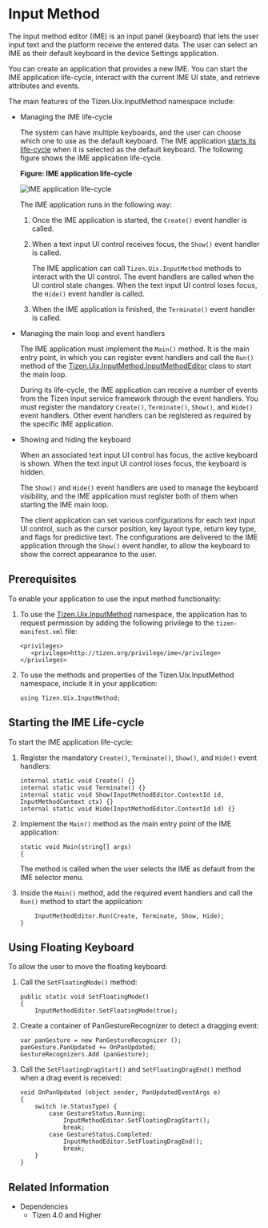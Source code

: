 # Input Method


The input method editor (IME) is an input panel (keyboard) that lets the user input text and the platform receive the entered data. The user can select an IME as their default keyboard in the device Settings application.

You can create an application that provides a new IME. You can start the IME application life-cycle, interact with the current IME UI state, and retrieve attributes and events.

The main features of the Tizen.Uix.InputMethod namespace include:

-   Managing the IME life-cycle

    The system can have multiple keyboards, and the user can choose which one to use as the default keyboard. The IME application [starts its life-cycle](#start) when it is selected as the default keyboard. The following figure shows the IME application life-cycle.

    **Figure: IME application life-cycle**

    ![IME application life-cycle](./media/ime_lifecycle_cs.png)

    The IME application runs in the following way:

    1.  Once the IME application is started, the `Create()` event handler is called.
    2.  When a text input UI control receives focus, the `Show()` event handler is called.

        The IME application can call `Tizen.Uix.InputMethod` methods to interact with the UI control. The event handlers are called when the UI control state changes. When the text input UI control loses focus, the `Hide()` event handler is called.

    3.  When the IME application is finished, the `Terminate()` event handler is called.

-   Managing the main loop and event handlers

    The IME application must implement the `Main()` method. It is the main entry point, in which you can register event handlers and call the `Run()` method of the [Tizen.Uix.InputMethod.InputMethodEditor](https://samsung.github.io/TizenFX/latest/api/Tizen.Uix.InputMethod.InputMethodEditor.html) class to start the main loop.

    During its life-cycle, the IME application can receive a number of events from the Tizen input service framework through the event handlers. You must register the mandatory `Create()`, `Terminate()`, `Show()`, and `Hide()` event handlers. Other event handlers can be registered as required by the specific IME application.

-   Showing and hiding the keyboard

    When an associated text input UI control has focus, the active keyboard is shown. When the text input UI control loses focus, the keyboard is hidden.

    The `Show()` and `Hide()` event handlers are used to manage the keyboard visibility, and the IME application must register both of them when starting the IME main loop.

    The client application can set various configurations for each text input UI control, such as the cursor position, key layout type, return key type, and flags for predictive text. The configurations are delivered to the IME application through the `Show()` event handler, to allow the keyboard to show the correct appearance to the user.

## Prerequisites

To enable your application to use the input method functionality:

1.  To use the [Tizen.Uix.InputMethod](https://samsung.github.io/TizenFX/latest/api/Tizen.Uix.InputMethod.html) namespace, the application has to request permission by adding the following privilege to the `tizen-manifest.xml` file:

    ```
    <privileges>
       <privilege>http://tizen.org/privilege/ime</privilege>
    </privileges>
    ```

2.  To use the methods and properties of the Tizen.Uix.InputMethod namespace, include it in your application:

    ```
    using Tizen.Uix.InputMethod;
    ```

<a name="start"></a>
## Starting the IME Life-cycle

To start the IME application life-cycle:

1.  Register the mandatory `Create()`, `Terminate()`, `Show()`, and `Hide()` event handlers:

    ```
    internal static void Create() {}
    internal static void Terminate() {}
    internal static void Show(InputMethodEditor.ContextId id, InputMethodContext ctx) {}
    internal static void Hide(InputMethodEditor.ContextId id) {}
    ```

2.  Implement the `Main()` method as the main entry point of the IME application:

    ```
    static void Main(string[] args)
    {
    ```

    The method is called when the user selects the IME as default from the IME selector menu.

3.  Inside the `Main()` method, add the required event handlers and call the `Run()` method to start the application:

    ```
        InputMethodEditor.Run(Create, Terminate, Show, Hide);
    }
    ```

## Using Floating Keyboard

To allow the user to move the floating keyboard:

1.  Call the `SetFloatingMode()` method:

    ```
    public static void SetFloatingMode()
    {
        InputMethodEditor.SetFloatingMode(true);
    ```

2.  Create a container of PanGestureRecognizer to detect a dragging event:

    ```
    var panGesture = new PanGestureRecognizer ();
    panGesture.PanUpdated += OnPanUpdated;
    GestureRecognizers.Add (panGesture);
    ```

3.  Call the `SetFloatingDragStart()` and `SetFloatingDragEnd()` method when a drag event is received:

    ```
    void OnPanUpdated (object sender, PanUpdatedEventArgs e)
    {
        switch (e.StatusType) {
            case GestureStatus.Running:
                InputMethodEditor.SetFloatingDragStart();
                break;
            case GestureStatus.Completed:
                InputMethodEditor.SetFloatingDragEnd();
                break;
        }
    }
    ```

## Related Information
* Dependencies
  -   Tizen 4.0 and Higher

